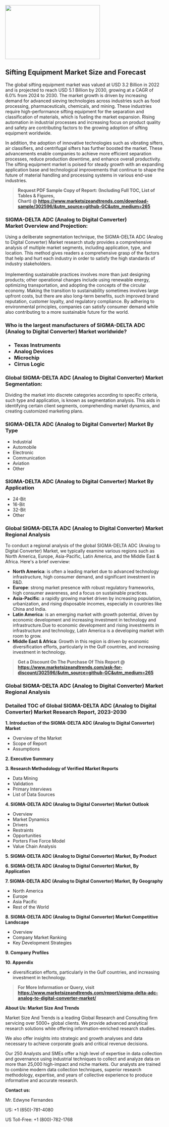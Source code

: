 <p><img class="alignnone size-medium wp-image-20088" src="https://ffe5etoiles.com/wp-content/uploads/2024/12/MST1-300x171.png" alt="" width="300" height="171" /></p><h2>Sifting Equipment Market Size and Forecast</h2><p>The global sifting equipment market was valued at USD 3.2 Billion in 2022 and is projected to reach USD 5.1 Billion by 2030, growing at a CAGR of 6.0% from 2024 to 2030. The market growth is driven by increasing demand for advanced sieving technologies across industries such as food processing, pharmaceuticals, chemicals, and mining. These industries require high-performance sifting equipment for the separation and classification of materials, which is fueling the market expansion. Rising automation in industrial processes and increasing focus on product quality and safety are contributing factors to the growing adoption of sifting equipment worldwide.</p><p>In addition, the adoption of innovative technologies such as vibrating sifters, air classifiers, and centrifugal sifters has further boosted the market. These advancements enable companies to achieve more efficient separation processes, reduce production downtime, and enhance overall productivity. The sifting equipment market is poised for steady growth with an expanding application base and technological improvements that continue to shape the future of material handling and processing systems in various end-use industries.</p></p><blockquote id="" class=""><strong>Request PDF Sample Copy of Report: (Including Full TOC, List of Tables &amp; Figures, Chart)&nbsp;@&nbsp;<strong><a href="https://www.marketsizeandtrends.com/download-sample/302596/&utm_source=github-GC&utm_medium=265" target="_blank">https://www.marketsizeandtrends.com/download-sample/302596/&utm_source=github-GC&utm_medium=265</a></strong></strong></blockquote><h3 id="" class="">SIGMA-DELTA ADC (Analog to Digital Converter) Market&nbsp;Overview and Projection:</h3><p id="" class="">Using a deliberate segmentation technique, the SIGMA-DELTA ADC (Analog to Digital Converter) Market research study provides a comprehensive analysis of multiple market segments, including application, type, and location. This method gives readers a comprehensive grasp of the factors that help and hurt each industry in order to satisfy the high standards of industry stakeholders. <br /> <br />Implementing sustainable practices involves more than just designing products; other operational changes include using renewable energy, optimizing transportation, and adopting the concepts of the circular economy. Making the transition to sustainability sometimes involves large upfront costs, but there are also long-term benefits, such improved brand reputation, customer loyalty, and regulatory compliance. By adhering to environmental principles, companies can satisfy consumer demand while also contributing to a more sustainable future for the world.</p><h3 id="" class="">Who is the largest manufacturers of&nbsp;SIGMA-DELTA ADC (Analog to Digital Converter) Market worldwide?</h3><h3 class=""><p><ul><li>Texas Instruments </li><li> Analog Devices </li><li> Microchip </li><li> Cirrus Logic</li></ul></p></h3><h3 id="" class="">Global&nbsp;SIGMA-DELTA ADC (Analog to Digital Converter) Market Segmentation:</h3><p id="" class="">Dividing the market into discrete categories according to specific criteria, such type and application, is known as segmentation analysis. This aids in identifying certain client segments, comprehending market dynamics, and creating customized marketing plans.</p><h3 id="" class="">SIGMA-DELTA ADC (Analog to Digital Converter) Market&nbsp;By Type</h3><p><p><ul><li>Industrial</li><li> Automobile</li><li> Electronic</li><li> Communication</li><li> Aviation</li><li> Other</p></li></ul></p></p><h3 id="" class="">SIGMA-DELTA ADC (Analog to Digital Converter) Market&nbsp;By Application</h3><p class=""><p><ul><li>24-Bit</li><li> 16-Bit</li><li> 32-Bit</li><li> Other</li></ul></p></p><h3 id="" class="">Global SIGMA-DELTA ADC (Analog to Digital Converter) Market Regional Analysis</h3><p id="" class="">To conduct a regional analysis of the global SIGMA-DELTA ADC (Analog to Digital Converter) Market, we typically examine various regions such as North America, Europe, Asia-Pacific, Latin America, and the Middle East &amp; Africa. Here's a brief overview:</p><ul><li><strong>North America</strong>: is often a leading market due to advanced technology infrastructure, high consumer demand, and significant investment in R&amp;D.</li><li><strong>Europe</strong>: strong market presence with robust regulatory frameworks, high consumer awareness, and a focus on sustainable practices.</li><li><strong>Asia-Pacific</strong>: a rapidly growing market driven by increasing population, urbanization, and rising disposable incomes, especially in countries like China and India.</li><li><strong>Latin America</strong>: is an emerging market with growth potential, driven by economic development and increasing investment in technology and infrastructure.Due to economic development and rising investments in infrastructure and technology, Latin America is a developing market with room to grow.</li><li><strong>Middle East &amp; Africa</strong>: Growth in this region is driven by economic diversification efforts, particularly in the Gulf countries, and increasing investment in technology.</li></ul><blockquote id="" class=""><strong>Get a Discount On The Purchase Of This Report @ <strong><a href="https://www.marketsizeandtrends.com/ask-for-discount/302596/&utm_source=github-GC&utm_medium=265" target="_blank">https://www.marketsizeandtrends.com/ask-for-discount/302596/&utm_source=github-GC&utm_medium=265</a></strong></strong></blockquote><h3 id="" class="">Global SIGMA-DELTA ADC (Analog to Digital Converter) Market Regional Analysis</h3><h3 id="" class="">Detailed TOC of Global SIGMA-DELTA ADC (Analog to Digital Converter) Market Research Report, 2023-2030</h3><p id="" class=""><strong>1. Introduction of the SIGMA-DELTA ADC (Analog to Digital Converter) Market</strong></p><ul><li>Overview of the Market</li><li>Scope of Report</li><li>Assumptions</li></ul><p id="" class=""><strong>2. Executive Summary</strong></p><p id="" class=""><strong>3. Research Methodology of Verified Market Reports</strong></p><ul><li>Data Mining</li><li>Validation</li><li>Primary Interviews</li><li>List of Data Sources</li></ul><p id="" class=""><strong>4. SIGMA-DELTA ADC (Analog to Digital Converter) Market Outlook</strong></p><ul><li>Overview</li><li>Market Dynamics</li><li>Drivers</li><li>Restraints</li><li>Opportunities</li><li>Porters Five Force Model</li><li>Value Chain Analysis</li></ul><p id="" class=""><strong>5. SIGMA-DELTA ADC (Analog to Digital Converter) Market, By Product</strong></p><p id="" class=""><strong>6. SIGMA-DELTA ADC (Analog to Digital Converter) Market, By Application</strong></p><p id="" class=""><strong>7. SIGMA-DELTA ADC (Analog to Digital Converter) Market, By Geography</strong></p><ul><li>North America</li><li>Europe</li><li>Asia Pacific</li><li>Rest of the World</li></ul><p id="" class=""><strong>8. SIGMA-DELTA ADC (Analog to Digital Converter) Market Competitive Landscape</strong></p><ul><li>Overview</li><li>Company Market Ranking</li><li>Key Development Strategies</li></ul><p id="" class=""><strong>9. Company Profiles</strong></p><p id="" class=""><strong>10. Appendix</strong></p><ul><li>diversification efforts, particularly in the Gulf countries, and increasing investment in technology.</li></ul><blockquote id="" class=""><strong>For More Information or Query, visit <strong><strong><a href="https://www.marketsizeandtrends.com/report/sigma-delta-adc-analog-to-digital-converter-market/" target="_blank">https://www.marketsizeandtrends.com/report/sigma-delta-adc-analog-to-digital-converter-market/</a></strong></strong></strong></blockquote><p id="" class=""><strong>About Us: Market Size And Trends</strong></p><p id="" class="">Market Size And Trends is a leading Global Research and Consulting firm servicing over 5000+ global clients. We provide advanced analytical research solutions while offering information-enriched research studies.</p><p id="" class="">We also offer insights into strategic and growth analyses and data necessary to achieve corporate goals and critical revenue decisions.</p><p id="" class="">Our 250 Analysts and SMEs offer a high level of expertise in data collection and governance using industrial techniques to collect and analyze data on more than 25,000 high-impact and niche markets. Our analysts are trained to combine modern data collection techniques, superior research methodology, expertise, and years of collective experience to produce informative and accurate research.</p><p id="" class=""><strong>Contact us:</strong></p><p id="" class="">Mr. Edwyne Fernandes</p><p id="" class="">US: +1 (650)-781-4080</p><p id="" class="">US Toll-Free: +1 (800)-782-1768</p>
